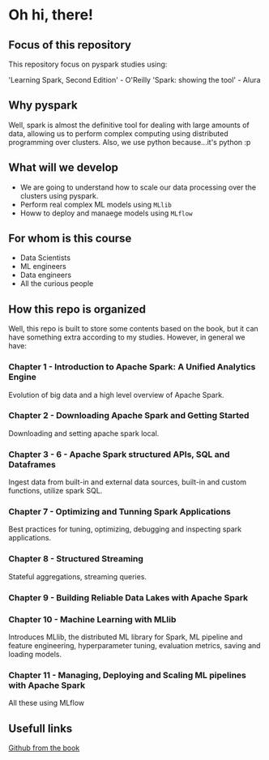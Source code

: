 # Oh hi, there!

## Focus of this repository

This repository focus on pyspark studies using:

'Learning Spark, Second Edition' - O'Reilly
'Spark: showing the tool' - Alura

## Why pyspark

Well, spark is almost the definitive tool for dealing with large amounts of data, allowing us to perform complex computing using distributed programming over clusters. Also, we use python because...it's python :p

## What will we develop

- We are going to understand how to scale our data processing over the clusters using pyspark.
- Perform real complex ML models using ``MLlib``
- Howw to deploy and manaege models using ``MLflow``

## For whom is this course

- Data Scientists
- ML engineers
- Data engineers
- All the curious people

## How this repo is organized

Well, this repo is built to store some contents based on the book, but it can have something extra according to my studies. However, in general we have:

### Chapter 1 - Introduction to Apache Spark: A Unified Analytics Engine

Evolution of big data and a high level overview of Apache Spark.

### Chapter 2 - Downloading Apache Spark and Getting Started

Downloading and setting apache spark local.

### Chapter 3 - 6 - Apache Spark structured APIs, SQL and Dataframes

Ingest data from built-in and external data sources, built-in and custom functions, utilize spark SQL.

### Chapter 7 - Optimizing and Tunning Spark Applications

Best practices for tuning, optimizing, debugging and inspecting spark applications.

### Chapter 8 - Structured Streaming

Stateful aggregations, streaming queries.

### Chapter 9 - Building Reliable Data Lakes with Apache Spark

### Chapter 10 - Machine Learning with MLlib

Introduces MLlib, the distributed ML library for Spark, ML pipeline and feature engineering, hyperparameter tuning, evaluation metrics, saving and loading models.

### Chapter 11 - Managing, Deploying and Scaling ML pipelines with Apache Spark

All these using MLflow
## Usefull links

[Github from the book](https://github.com/databricks/LearningSparkV2)

